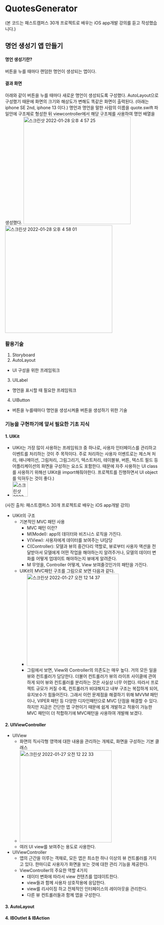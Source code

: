 # QuotesGenerator
(본 코드는 패스트캠퍼스 30개 프로젝트로 배우는 iOS app개발 강의를 듣고 작성했습니다.)

## 명언 생성기 앱 만들기
#### 명언 생성기란? 
버튼을 누를 때마다 랜덤한 명언이 생성되는 앱이다.
#### 결과 화면
아래와 같이 버튼을 누를 때마다 새로운 명언이 생성되도록 구성했다. AutoLayout으로 구성했기 때문에 화면의 크기와 해상도가 변해도 똑같은 화면이 출력된다. (아래는 iphone SE 2nd, iphone 13 이다.) 명언과 명언을 말한 사람의 이름을 quote.swift 파일안에 구조체로 형성한 뒤 viewcontroller에서 해당 구조체를 사용하여 명언 배열을 생성했다.
<img width="350" alt="스크린샷 2022-01-28 오후 4 57 25" src="https://user-images.githubusercontent.com/96969693/151508938-00dff857-9fe5-40a7-9353-13e82102261a.png">
<img width="350" alt="스크린샷 2022-01-28 오후 4 58 01" src="https://user-images.githubusercontent.com/96969693/151509029-d0225b4b-9c79-47f1-91ce-0fa0ca8f0523.png">


### 활용기술
1. Storyboard
2. AutoLayout
  - UI 구성을 위한 프레임워크
3. UILabel
  - 명언을 표시할 때 필요한 프레임워크
4. UIButton
  - 버튼을 누를때마다 명언을 생성시켜줄 버튼을 생성하기 위한 기술
  
### 기능을 구현하기에 앞서 필요한 기초 지식
#### 1. UIKit
  * UIKit는 가장 많이 사용하는 프레임워크 중 하나로, 사용자 인터페이스를 관리하고 이벤트를 처리하는 것이 주 목적이다. 주로 처리하는 사용자 이벤트로는 제스쳐 처리, 애니메이션, 그림처리, 그림그리기, 텍스트처리, 테이블뷰, 버튼, 텍스트 필드 등 어플리케이션의 화면을 구성하는 요소도 포함한다. 때문에 자주 사용하는 UI class를 사용하기 위해선 UIKit을 import해줘야한다. 프로젝트를 진행하면서 UI object를 익혀두는 것이 좋다.)
  * <img width="50" alt="스크린샷 2022-01-27 오전 12 09 45" src="https://user-images.githubusercontent.com/96969693/151189586-cd5e87bc-5e95-487e-8266-bc4dde3031a0.png">
   (사진 출처: 패스트캠퍼스 30개 프로젝트로 배우는 iOS app개발 강의)
  * UIKit의 구조
    * 기본적인 MVC 패턴 사용
      * MVC 패턴 이란?
      * M(Model): app의 데이터와 비즈니스 로직을 가진다.
      * V(View): 사용자에게 데이터를 보여주는 UI담당
      * C(Controller): 모델과 뷰의 중간다리 역할로, 뷰로부터 사용자 액션을 전달받아서 모델에게 어떤 작업을 해야하는지 알려주거나, 모델의 데이터 변화를 어떻게 업데이트 해야하는지 뷰에게 알려준다.
      * M 무엇을, Controller 어떻게, View 보여줄것인가의 패턴을 가진다.
    * UIKit의 MVC패턴 구조를 그림으로 보면 다음과 같다.
      * <img width="300" alt="스크린샷 2022-01-27 오전 12 14 37" src="https://user-images.githubusercontent.com/96969693/151190723-dc11d703-c420-49be-9a40-f548271429ab.png">
      * 그림에서 보면, View와 Controller의 의존도는 매우 높다. 거의 모든 일을 뷰와 컨트롤러가 담당한다. 더불어 컨트롤러가 뷰의 라이프 사이클에 관여하게 되어 뷰와 컨트롤러를 분리하는 것은 사실상 너무 어렵다. 따라서 프로젝트 규모가 커질 수록, 컨트롤러가 비대해지고 내부 구조는 복잡하게 되어, 유지보수가 힘들어진다. 그래서 이런 문제점을 해결하기 위해 MVVM 패턴이나, VIPER 패턴 등 다양한 디자인패턴으로 MVC 단점을 해결할 수 있다. 하지만 지금은 간단한 앱 구현이기 때문에 쉽게 개발하고 적용이 가능한 MVC 패턴이 더 적합하기에 MVC패턴을 사용하여 개발해 보겠다.
#### 2. UIViewController
  * UIView
      * 화면의 직사각형 영역에 대한 내용을 관리하는 개체로, 화면을 구성하는 기본 클래스
      * <img width="300" alt="스크린샷 2022-01-27 오전 12 22 33" src="https://user-images.githubusercontent.com/96969693/151191935-3581e703-84fa-45f1-ac07-4f5324366f22.png">
      * 여러 UI view를 보여주는 용도로 사용한다. 
  * UIViewController
    * 앱의 근간을 이루는 객채로, 모든 앱은 최소한 하나 이상의 뷰 컨트롤러를 가지고 있다. 한마디로 사용자가 화면을 보는 것에 대한 관리 기능을 제공한다.
    * ViewController의 주요한 역할 4가지
      * 데이터 변화에 따라서 view 컨텐츠를 업데이트한다.
      * view들과 함께 사용자 상호작용에 응답한다.
      * view를 리사이징 하고 전체적인 인터페이스의 레이아웃을 관리한다.
      * 다른 뷰 컨트롤러들과 함께 앱을 구성한다.
#### 3. AutoLayout
#### 4. IBOutlet & IBAction
